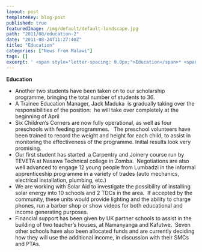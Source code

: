 ```yaml
---
layout: post
templateKey: blog-post
published: true
featuredImage: /img/default/default-landscape.jpg
path: "2011/08/education-2"
date: "2011-08-24T11:27:40Z"
title: "Education"
categories: ["News from Malawi"]
tags: []
excerpt: ' <span style="letter-spacing: 0.0px;">Education</span>* <span style="letter-spacing: 0.0px;">Fi...'
---
```


<span style="letter-spacing: 0.0px;">**Education**</span>

- <span style="letter-spacing: 0.0px;">Another two students have been taken on to our scholarship programme, bringing the total number of students to 36.</span>
- <span style="letter-spacing: 0.0px;">A Trainee Education Manager, Jack Maduka  is gradually taking over the responsibilities of the position:  he will take over completely at the beginning of April</span>
- <span style="letter-spacing: 0.0px;">Six Children’s Corners are now fully operational, as well as four preschools with feeding programmes.   The preschool volunteers have been trained to record the weight and height for each child, to assist in monitoring the effectiveness of the programme. Initial results look very promising.  </span>
- <span style="letter-spacing: 0.0px;">Our first student has started  a Carpentry and Joinery course run by TEVETA at Nasawa Technical college in Zomba.  Negotiations are also well advanced to engage 12 young people from Lumbadzi in the informal apprenticeship programme in a variety of trades (auto mechanics, electrical installation, plumbing, etc.)</span>
- <span style="letter-spacing: 0.0px;">We are working with Solar Aid to investigate the possibility of installing solar energy into 10 schools and 2 TDCs in the area.  If accepted by the community, these units would provide lighting and the ability to charge phones, run a barber shop or show videos for both educational and income generating purposes.</span>
- <span style="letter-spacing: 0.0px;">Financial support has been given by UK partner schools to assist in the building of two teacher’s houses, at Namanyanga and Kafutwe.  Seven other schools have also been allocated funds and are currently deciding how they will use the additional income, in discussion with their SMCs and PTAs.</span>
